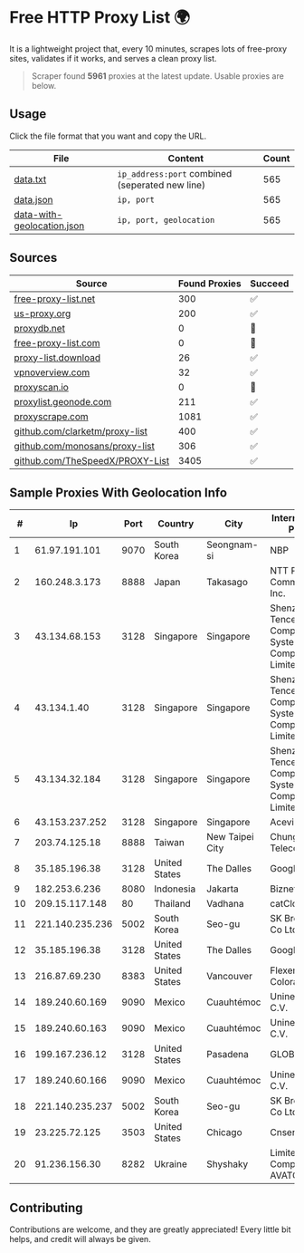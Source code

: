 
# Free HTTP Proxy List 🌍

It is a lightweight project that, every 10 minutes, scrapes lots of free-proxy sites, validates if it works, and serves a clean proxy list.


> Scraper found **5961** proxies at the latest update. Usable proxies are below.

## Usage

Click the file format that you want and copy the URL.


|File|Content|Count|
|----|-------|-----|
|[data.txt](https://raw.githubusercontent.com/themiralay/Proxy-List-World/master/data.txt)|`ip_address:port` combined (seperated new line)|565|
|[data.json](https://raw.githubusercontent.com/themiralay/Proxy-List-World/master/data.json)|`ip, port`|565|
|[data-with-geolocation.json](https://raw.githubusercontent.com/themiralay/Proxy-List-World/master/data-with-geolocation.json)|`ip, port, geolocation`|565|

## Sources

|Source|Found Proxies|Succeed|
|------|-------------|-------|
|[free-proxy-list.net](https://free-proxy-list.net)|300|✅|
|[us-proxy.org](https://www.us-proxy.org)|200|✅|
|[proxydb.net](http://proxydb.net)|0|🚫|
|[free-proxy-list.com](https://free-proxy-list.com/?page=&port=&type%5B%5D=http&type%5B%5D=https&up_time=0&search=Search)|0|🚫|
|[proxy-list.download](https://www.proxy-list.download/HTTP)|26|✅|
|[vpnoverview.com](https://vpnoverview.com/privacy/anonymous-browsing/free-proxy-servers)|32|✅|
|[proxyscan.io](https://www.proxyscan.io)|0|🚫|
|[proxylist.geonode.com](https://proxylist.geonode.com/api/proxy-list?limit=300&page=1&sort_by=lastChecked&sort_type=desc&protocols=http,https)|211|✅|
|[proxyscrape.com](https://api.proxyscrape.com/v2/?request=displayproxies&protocol=http&timeout=10000&country=all&ssl=all&anonymity=all)|1081|✅|
|[github.com/clarketm/proxy-list](https://raw.githubusercontent.com/clarketm/proxy-list/master/proxy-list-raw.txt)|400|✅|
|[github.com/monosans/proxy-list](https://raw.githubusercontent.com/monosans/proxy-list/main/proxies/http.txt)|306|✅|
|[github.com/TheSpeedX/PROXY-List](https://raw.githubusercontent.com/TheSpeedX/PROXY-List/master/http.txt)|3405|✅|


## Sample Proxies With Geolocation Info

|#|Ip|Port|Country|City|Internet Service Provider|
|-|--|----|-------|----|-------------------------|
|1|61.97.191.101|9070|South Korea|Seongnam-si|NBP|
|2|160.248.3.173|8888|Japan|Takasago|NTT PC Communications, Inc.|
|3|43.134.68.153|3128|Singapore|Singapore|Shenzhen Tencent Computer Systems Company Limited|
|4|43.134.1.40|3128|Singapore|Singapore|Shenzhen Tencent Computer Systems Company Limited|
|5|43.134.32.184|3128|Singapore|Singapore|Shenzhen Tencent Computer Systems Company Limited|
|6|43.153.237.252|3128|Singapore|Singapore|Aceville Pte.ltd|
|7|203.74.125.18|8888|Taiwan|New Taipei City|Chunghwa Telecom Co., Ltd.|
|8|35.185.196.38|3128|United States|The Dalles|Google LLC|
|9|182.253.6.236|8080|Indonesia|Jakarta|Biznet Networks|
|10|209.15.117.148|80|Thailand|Vadhana|catCloud|
|11|221.140.235.236|5002|South Korea|Seo-gu|SK Broadband Co Ltd|
|12|35.185.196.38|3128|United States|The Dalles|Google LLC|
|13|216.87.69.230|8383|United States|Vancouver|Flexential Colorado Corp.|
|14|189.240.60.169|9090|Mexico|Cuauhtémoc|Uninet S.A. de C.V.|
|15|189.240.60.163|9090|Mexico|Cuauhtémoc|Uninet S.A. de C.V.|
|16|199.167.236.12|3128|United States|Pasadena|GLOBAL IT|
|17|189.240.60.166|9090|Mexico|Cuauhtémoc|Uninet S.A. de C.V.|
|18|221.140.235.237|5002|South Korea|Seo-gu|SK Broadband Co Ltd|
|19|23.225.72.125|3503|United States|Chicago|Cnservers LLC|
|20|91.236.156.30|8282|Ukraine|Shyshaky|Limited Liability Company AVATOR ISP|



## Contributing

Contributions are welcome, and they are greatly appreciated! Every
little bit helps, and credit will always be given.

